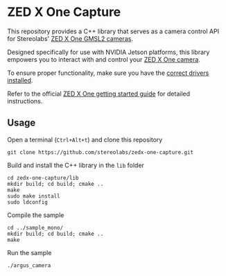 # ZED X One Capture

This repository provides a C++ library that serves as a camera control API for Stereolabs' [ZED X One GMSL2 cameras](https://www.stereolabs.com/products/zed-x-one). 

Designed specifically for use with NVIDIA Jetson platforms, this library empowers you to interact with and control your [ZED X One camera](https://store.stereolabs.com/en-it/products/zed-x-one). 

To ensure proper functionality, make sure you have the [correct drivers installed](https://www.stereolabs.com/docs/get-started-with-zed-link). 

Refer to the official [ZED X One getting started guide](https://www.stereolabs.com/docs/get-started-with-zed-x-one) for detailed instructions.

## Usage

Open a terminal (`Ctrl+Alt+t`) and clone this repository

```
git clone https://github.com/stereolabs/zedx-one-capture.git
```

Build and install the C++ library in the `lib` folder

```
cd zedx-one-capture/lib
mkdir build; cd build; cmake ..
make
sudo make install
sudo ldconfig
```

Compile the sample

```
cd ../sample_mono/
mkdir build; cd build; cmake ..
make
```

Run the sample

```
./argus_camera
```
